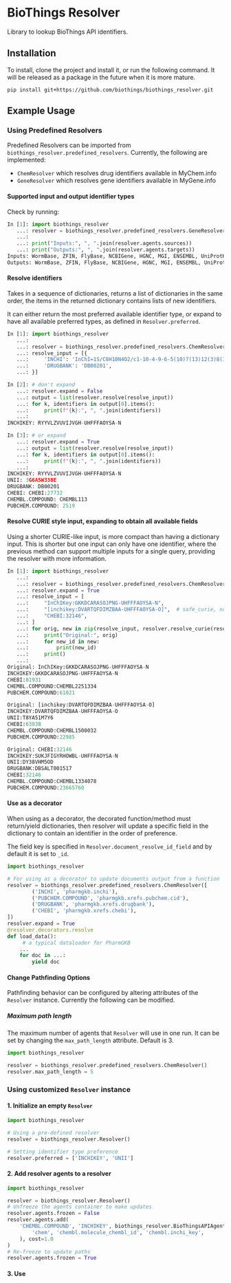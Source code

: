 # BioThings Resolver

Library to lookup BioThings API identifiers.

## Installation

To install, clone the project and install it, or run the following command.
It will be released as a package in the future when it is more mature.

```shell script
pip install git+https://github.com/biothings/biothings_resolver.git
```

## Example Usage

### Using Predefined Resolvers

Predefined Resolvers can be imported from `biothings_resolver.predefined_resolvers`.
Currently, the following are implemented:

- `ChemResolver` which resolves drug identifiers available in MyChem.info
- `GeneResolver` which resolves gene identifiers available in MyGene.info

#### Supported input and output identifier types

Check by running:
```python
In [1]: import biothings_resolver 
   ...: resolver = biothings_resolver.predefined_resolvers.GeneResolver() 
   ...:  
   ...: print("Inputs:", ", ".join(resolver.agents.sources)) 
   ...: print("Outputs:", ", ".join(resolver.agents.targets))                   
Inputs: WormBase, ZFIN, FlyBase, NCBIGene, HGNC, MGI, ENSEMBL, UniProtKB, RGD
Outputs: WormBase, ZFIN, FlyBase, NCBIGene, HGNC, MGI, ENSEMBL, UniProtKB, RGD
```

#### Resolve identifiers

Takes in a sequence of dictionaries, returns a list of dictionaries in the same
order, the items in the returned dictionary contains lists of new identifiers.

It can either return the most preferred available identifier type, or expand to
have all available preferred types, as defined in `Resolver.preferred`. 

```python
In [1]: import biothings_resolver 
   ...:  
   ...: resolver = biothings_resolver.predefined_resolvers.ChemResolver() 
   ...: resolve_input = [{ 
   ...:     'INCHI': 'InChI=1S/C8H10N4O2/c1-10-4-9-6-5(10)7(13)12(3)8(14)11(6)2/h4H,1-3H3', 
   ...:     'DRUGBANK': 'DB00201', 
   ...: }]                                                                      

In [2]: # don't expand 
   ...: resolver.expand = False
   ...: output = list(resolver.resolve(resolve_input)) 
   ...: for k, identifiers in output[0].items(): 
   ...:     print(f"{k}:", ", ".join(identifiers)) 
   ...:                                                                         
INCHIKEY: RYYVLZVUVIJVGH-UHFFFAOYSA-N

In [3]: # or expand 
   ...: resolver.expand = True
   ...: output = list(resolver.resolve(resolve_input)) 
   ...: for k, identifiers in output[0].items(): 
   ...:     print(f"{k}:", ", ".join(identifiers)) 
   ...:                                                                         
INCHIKEY: RYYVLZVUVIJVGH-UHFFFAOYSA-N
UNII: 3G6A5W338E
DRUGBANK: DB00201
CHEBI: CHEBI:27732
CHEMBL.COMPOUND: CHEMBL113
PUBCHEM.COMPOUND: 2519
```

#### Resolve CURIE style input, expanding to obtain all available fields

Using a shorter CURIE-like input, is more compact than having a dictionary
input. This is shorter but one input can only have one identifier, where the
previous method can support multiple inputs for a single query, providing the
resolver with more information.

```python
In [1]: import biothings_resolver 
   ...:  
   ...: resolver = biothings_resolver.predefined_resolvers.ChemResolver() 
   ...: resolver.expand = True
   ...: resolve_input = [ 
   ...:     "InChIKey:GKKDCARASOJPNG-UHFFFAOYSA-N", 
   ...:     "[inchikey:DVARTQFDIMZBAA-UHFFFAOYSA-O]",  # safe_curie, not required 
   ...:     "CHEBI:32146", 
   ...: ] 
   ...: for orig, new in zip(resolve_input, resolver.resolve_curie(resolve_input)): 
   ...:     print("Original:", orig) 
   ...:     for new_id in new: 
   ...:         print(new_id) 
   ...:     print() 
   ...:                                                                                                                                   
Original: InChIKey:GKKDCARASOJPNG-UHFFFAOYSA-N
INCHIKEY:GKKDCARASOJPNG-UHFFFAOYSA-N
CHEBI:81931
CHEMBL.COMPOUND:CHEMBL2251334
PUBCHEM.COMPOUND:61021

Original: [inchikey:DVARTQFDIMZBAA-UHFFFAOYSA-O]
INCHIKEY:DVARTQFDIMZBAA-UHFFFAOYSA-O
UNII:T8YA51M7Y6
CHEBI:63038
CHEMBL.COMPOUND:CHEMBL1500032
PUBCHEM.COMPOUND:22985

Original: CHEBI:32146
INCHIKEY:SUKJFIGYRHOWBL-UHFFFAOYSA-N
UNII:DY38VHM5OD
DRUGBANK:DBSALT001517
CHEBI:32146
CHEMBL.COMPOUND:CHEMBL1334078
PUBCHEM.COMPOUND:23665760
```

#### Use as a decorator

When using as a decorator, the decorated function/method must return/yield
dictionaries, then resolver will update a specific field in the dictionary to
contain an identifier in the order of preference.

The field key is specified in `Resolver.document_resolve_id_field` and by
default it is set to `_id`.

```python
import biothings_resolver

# For using as a decorator to update documents output from a function
resolver = biothings_resolver.predefined_resolvers.ChemResolver([
        ('INCHI', 'pharmgkb.inchi'),
        ('PUBCHEM.COMPOUND', 'pharmgkb.xrefs.pubchem.cid'),
        ('DRUGBANK', 'pharmgkb.xrefs.drugbank'),
        ('CHEBI', 'pharmgkb.xrefs.chebi'),
])
resolver.expand = True
@resolver.decorators.resolve
def load_data():
     # a typical dataloader for PharmGKB
    ... 
    for doc in ...:
        yield doc
```

#### Change Pathfinding Options

Pathfinding behavior can be configured by altering attributes of the `Resolver`
instance. Currently the following can be modified.

##### Maximum path length

The maximum number of agents that `Resolver` will use in one run. It can be set
by changing the `max_path_length` attribute. Default is 3.

```python
import biothings_resolver

resolver = biothings_resolver.predefined_resolvers.ChemResolver()
resolver.max_path_length = 5
```

### Using customized `Resolver` instance

#### 1. Initialize an empty `Resolver`
```python
import biothings_resolver

# Using a pre-defined resolver
resolver = biothings_resolver.Resolver()

# Setting identifier type preference
resolver.preferred = ['INCHIKEY', 'UNII']
```

#### 2. Add resolver agents to a resolver
```python
import biothings_resolver

resolver = biothings_resolver.Resolver()
# Unfreeze the agents container to make updates
resolver.agents.frozen = False
resolver.agents.add(
    'CHEMBL.COMPOUND', 'INCHIKEY', biothings_resolver.BioThingsAPIAgent(
        'chem', 'chembl.molecule_chembl_id', 'chembl.inchi_key',
    ), cost=1.0             
)
# Re-freeze to update paths
resolver.agents.frozen = True
```

#### 3. Use
